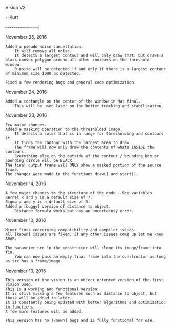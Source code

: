 Vision V2

--Kurt

----------------|

November 25, 2016 
	
	Added a pseudo noise cancellation. 
		It will remove all noise. 
		It detects a largest contour and will only draw that, but draws a black convex polygon around all other contours on the threshold window. 
		0 noise will be detected if and only if there is a largest contour of minimum size 1000 px detected. 
	
	Fixed a few rendering bugs and general code optimization. 

November 24, 2016 
	
	Added a rectangle on the center of the window in Mat final.
		This will be used later on for better tracking and stabilization. 


November 23, 2016 

	Few major changes.
	Added a masking operation to the thresholded image. 
		It detects a color that is in range for thresholding and contours it.
		it finds the contour with the largest area to draw. 
		The frame will now only draw the contents of whats INSIDE the contours. 
		Everything else on the outside of the contour / bounding box or bounding circle will be BLACK. 
	The final output frame will ONLY show a masked portion of the source frame. 
	The changes were made to the functions draw() and start(). 
	

November 14, 2016 

	A few major changes to the structure of the code --See variables
	Kernel x and y is a default size of 7. 
	Sigma x and y is a default size of 3.
	Added a [buggy] version of distance to object. 
		Distance formula works but has an uncertainty error. 
	

November 10, 2016

	Minor fixes concerning compatibility and compiler issues. 
	All [known] issues are fixed, if any other issues come up let me know ASAP. 
	
	The parameter src in the constructor will clone its image/frame into fin.
		You can now pass an empty final frame into the constructor as long as src has a frame/image. 

November 10, 2016

	This version of the vision is an object oriented version of the first Vision used.
	This is a working and functional version. 
	It is still missing a few features such as distance to object, but those will be added in later. 
	It is constantly being updated with better algorithms and optimization in functions. 
	A few more features will be added. 

	This version has no [known] bugs and is fully functional for use. 
